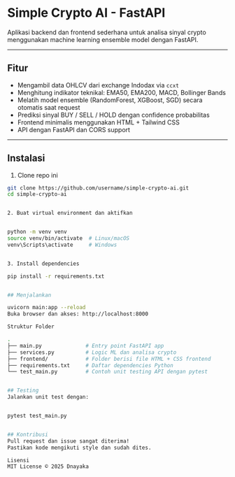 # Simple Crypto AI - FastAPI

Aplikasi backend dan frontend sederhana untuk analisa sinyal crypto menggunakan machine learning ensemble model dengan FastAPI.

---

## Fitur

- Mengambil data OHLCV dari exchange Indodax via `ccxt`
- Menghitung indikator teknikal: EMA50, EMA200, MACD, Bollinger Bands
- Melatih model ensemble (RandomForest, XGBoost, SGD) secara otomatis saat request
- Prediksi sinyal BUY / SELL / HOLD dengan confidence probabilitas
- Frontend minimalis menggunakan HTML + Tailwind CSS
- API dengan FastAPI dan CORS support

---

## Instalasi

1. Clone repo ini

```bash
git clone https://github.com/username/simple-crypto-ai.git
cd simple-crypto-ai


2. Buat virtual environment dan aktifkan


python -m venv venv
source venv/bin/activate  # Linux/macOS
venv\Scripts\activate     # Windows


3. Install dependencies

pip install -r requirements.txt


## Menjalankan

uvicorn main:app --reload
Buka browser dan akses: http://localhost:8000

Struktur Folder

.
├── main.py              # Entry point FastAPI app
├── services.py          # Logic ML dan analisa crypto
├── frontend/            # Folder berisi file HTML + CSS frontend
├── requirements.txt     # Daftar dependencies Python
└── test_main.py         # Contoh unit testing API dengan pytest


## Testing
Jalankan unit test dengan:


pytest test_main.py


## Kontribusi
Pull request dan issue sangat diterima!
Pastikan kode mengikuti style dan sudah dites.

Lisensi
MIT License © 2025 Dnayaka
